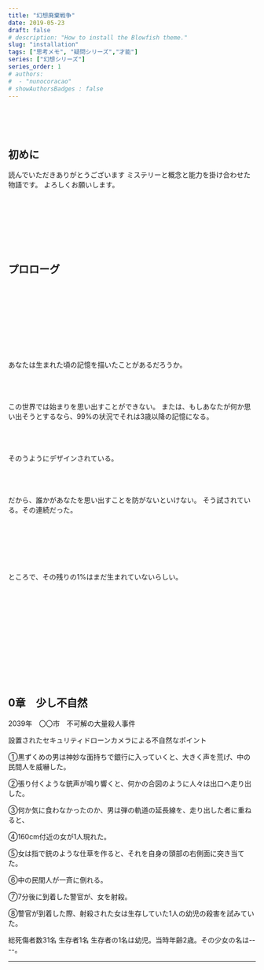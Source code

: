 ```yaml
---
title: "幻想廃棄戦争"
date: 2019-05-23
draft: false
# description: "How to install the Blowfish theme."
slug: "installation"
tags: ["思考メモ", "疑問シリーズ","才能"]
series: ["幻想シリーズ"]
series_order: 1
# authors:
#  - "nunocoracao"
# showAuthorsBadges : false 
---
```


<br><br><br>
## 初めに

読んでいただきありがとうございます
ミステリーと概念と能力を掛け合わせた物語です。
よろしくお願いします。





<br><br><br><br><br><br>
## プロローグ









<br><br><br><br><br><br><br><br><br>
あなたは生まれた頃の記憶を描いたことがあるだろうか。


<br><br><br>
この世界では始まりを思い出すことができない。
または、もしあなたが何か思い出そうとするなら、99%の状況でそれは3歳以降の記憶になる。

<br><br><br>
そのうようにデザインされている。

<br><br><br>
だから、誰かがあなたを思い出すことを防がないといけない。
そう試されている。その連続だった。



<br><br><br><br><br><br>
ところで、その残りの1%はまだ生まれていないらしい。




<br><br><br><br><br><br><br><br><br><br><br>
## 0章　少し不自然



2039年　〇〇市　不可解の大量殺人事件

設置されたセキュリティドローンカメラによる不自然なポイント



①黒ずくめの男は神妙な面持ちで銀行に入っていくと、大きく声を荒げ、中の民間人を威嚇した。

②張り付くような銃声が鳴り響くと、何かの合図のように人々は出口へ走り出した。

③何か気に食わなかったのか、男は弾の軌道の延長線を、走り出した者に重ねると、


④160cm付近の女が1人現れた。


⑤女は指で銃のような仕草を作ると、それを自身の頭部の右側面に突き当てた。


⑥中の民間人が一斉に倒れる。


⑦7分後に到着した警官が、女を射殺。


⑧警官が到着した際、射殺された女は生存していた1人の幼児の殺害を試みていた。




総死傷者数31名
生存者1名
生存者の1名は幼児。当時年齢2歳。その少女の名は----。


- - -



